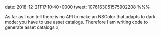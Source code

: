 date: 2018-12-21T17:10:40+0000
tweet: 1076163051575902208
%%%

As far as I can tell there is no API to make an NSColor that adapts to dark mode: you have to use asset catalogs. Therefore I am writing code to generate asset catalogs :(
